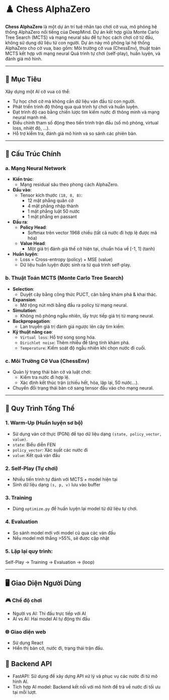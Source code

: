 # ♟️ Chess AlphaZero

**Chess AlphaZero** là một dự án trí tuệ nhân tạo chơi cờ vua, mô phỏng hệ thống AlphaZero nổi tiếng của DeepMind. Dự án kết hợp giữa Monte Carlo Tree Search (MCTS) và mạng neural sâu để tự học cách chơi cờ từ đầu, không sử dụng dữ liệu từ con người. Dự án này mô phỏng lại hệ thống AlphaZero cho cờ vua, bao gồm: Môi trường cờ vua (ChessEnv), thuật toán MCTS kết hợp với mạng neural Quá trình tự chơi (self-play), huấn luyện, và đánh giá mô hình. 

---

## 🚀 Mục Tiêu

Xây dựng một AI cờ vua có thể:
- Tự học chơi cờ mà không cần dữ liệu ván đấu từ con người.
- Phát triển trình độ thông qua quá trình tự chơi và huấn luyện.
- Đạt trình độ cao bằng chiến lược tìm kiếm nước đi thông minh và mạng neural mạnh mẽ.
- Điều chỉnh tham số động theo tiến trình trận đấu (số mô phỏng, virtual loss, nhiệt độ, ...).
- Hỗ trợ kiểm tra, đánh giá mô hình và so sánh các phiên bản.

---

## 🧠 Cấu Trúc Chính

### a. Mạng Neural Network

- **Kiến trúc**:
  - Mạng residual sâu theo phong cách AlphaZero.
- **Đầu vào**:
  - Tensor kích thước `(18, 8, 8)`:
    - 12 mặt phẳng quân cờ
    - 4 mặt phẳng nhập thành
    - 1 mặt phẳng luật 50 nước
    - 1 mặt phẳng en passant
- **Đầu ra**:
  - **Policy Head**:
    - Softmax trên vector 1968 chiều (tất cả nước đi hợp lệ được mã hóa)
  - **Value Head**:
    - Một giá trị đánh giá thế cờ hiện tại, chuẩn hóa về [-1, 1] (tanh)
- **Huấn luyện**:
  - Loss = Cross-entropy (policy) + MSE (value)
  - Dữ liệu huấn luyện được sinh ra từ quá trình self-play.

### b. Thuật Toán MCTS (Monte Carlo Tree Search)

- **Selection**:
  - Duyệt cây bằng công thức PUCT, cân bằng khám phá & khai thác.
- **Expansion**:
  - Mở rộng nút mới bằng đầu ra policy từ mạng neural.
- **Simulation**:
  - Không mô phỏng ngẫu nhiên, lấy trực tiếp giá trị từ mạng neural.
- **Backpropagation**:
  - Lan truyền giá trị đánh giá ngược lên cây tìm kiếm.
- **Kỹ thuật nâng cao**:
  - `Virtual loss`: Hỗ trợ song song hóa.
  - `Dirichlet noise`: Thêm nhiễu để tăng tính khám phá.
  - `Temperature`: Kiểm soát độ ngẫu nhiên khi chọn nước đi cuối.

### c. Môi Trường Cờ Vua (ChessEnv)

- Quản lý trạng thái bàn cờ và luật chơi:
  - Kiểm tra nước đi hợp lệ.
  - Xác định kết thúc trận (chiếu hết, hòa, lặp lại, 50 nước...).
- Chuyển đổi trạng thái bàn cờ sang tensor đầu vào cho mạng neural.

---

## 🔁 Quy Trình Tổng Thể

### 1. Warm-Up (Huấn luyện sơ bộ)
- Sử dụng ván cờ thực (PGN) để tạo dữ liệu dạng `(state, policy_vector, value)`.
- `state`: Biểu diễn FEN
- `policy_vector`: Xác suất các nước đi
- `value`: Kết quả ván đấu

### 2. Self-Play (Tự chơi)
- Nhiều tiến trình tự đánh với MCTS + model hiện tại
- Sinh dữ liệu dạng `(s, p, v)` lưu vào buffer

### 3. Training
- Dùng `optimize.py` để huấn luyện lại model từ dữ liệu tự chơi.

### 4. Evaluation
- So sánh model mới với model cũ qua các ván đấu
- Nếu model mới thắng >55%, sẽ được cập nhật

### 5. Lặp lại quy trình:

Self-Play → Training → Evaluation → (loop)

---

## 🖥️ Giao Diện Người Dùng
### 🎮 Chế độ chơi
- Người vs AI: Thi đấu trực tiếp với AI
- AI vs AI: Hai model AI tự động thi đấu

### 🌐 Giao diện web
- Sử dụng React
- Hiển thị bàn cờ, nước đi, trạng thái trận đấu.

## 🔧 Backend API
- FastAPI: Sử dụng để xây dựng API xử lý và phục vụ các nước đi từ mô hình AI.
- Tích hợp AI model: Backend kết nối với mô hình để trả về nước đi tối ưu tại mỗi lượt.
